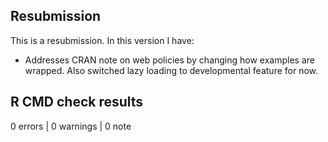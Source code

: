 ## Resubmission
This is a resubmission. In this version I have:
* Addresses CRAN note on web policies by changing how examples are wrapped. Also switched lazy loading to developmental feature for now.

## R CMD check results

0 errors | 0 warnings | 0 note


